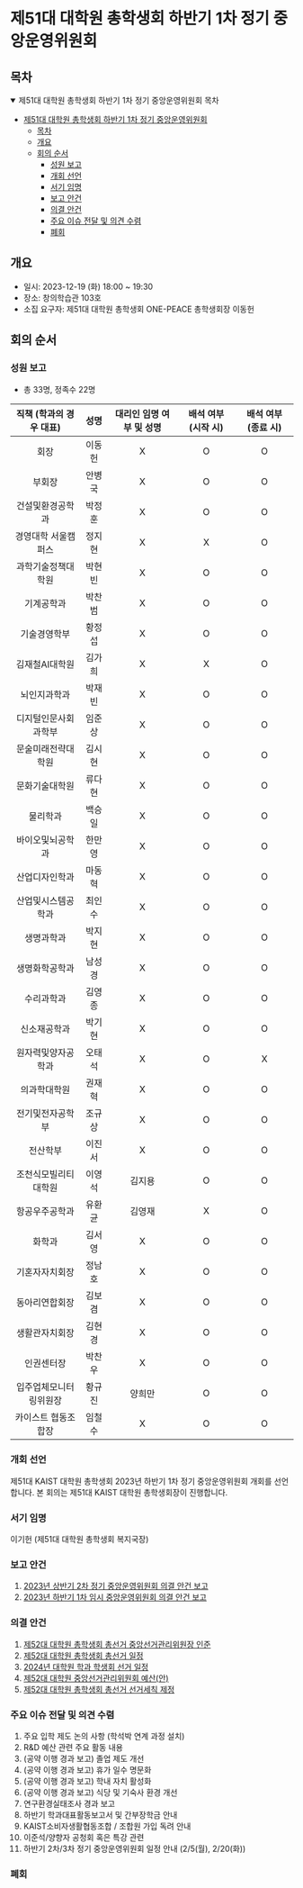 제51대 대학원 총학생회 하반기 1차 정기 중앙운영위원회 
===

## 목차

<details open>
<summary>제51대 대학원 총학생회 하반기 1차 정기 중앙운영위원회 목차</summary>
  
- [제51대 대학원 총학생회 하반기 1차 정기 중앙운영위원회](#제51대-대학원-총학생회-하반기-1차-정기-중앙운영위원회)
	- [목차](#목차)
	- [개요](#개요)
	- [회의 순서](#회의-순서)
		- [성원 보고](#성원-보고)
		- [개회 선언](#개회-선언)
		- [서기 임명](#서기-임명)
		- [보고 안건](#보고-안건)
		- [의결 안건](#의결-안건)
		- [주요 이슈 전달 및 의견 수렴](#주요-이슈-전달-및-의견-수렴)
		- [폐회](#폐회)
</details>

## 개요 

- 일시: 2023-12-19 (화) 18:00 ~ 19:30
- 장소: 창의학습관 103호
- 소집 요구자: 제51대 대학원 총학생회 ONE-PEACE 총학생회장 이동헌

## 회의 순서
### 성원 보고
- 총 33명, 정족수 22명

| 직책 (학과의 경우 대표) | 성명 | 대리인 임명 여부 및 성명 | 배석 여부 (시작 시) | 배석 여부 (종료 시) |
|:---:|:---:|:---:|:---:|:---:|
| 회장 | 이동헌 | X  | O  | O  |
| 부회장 | 안병국 | X  |  O | O  |
| 건설및환경공학과 | 박정훈 | X  |O   |O   |
| 경영대학 서울캠퍼스 | 정지현 | X  |X   | O  |
| 과학기술정책대학원 | 박현빈 | X  | O  | O  |
| 기계공학과 | 박찬범 | X |  O | O  |
| 기술경영학부 | 황정섭 |X   | O  |O   |
| 김재철AI대학원 | 김가희 |X | X  |  O |
| 뇌인지과학과 | 박재빈 |X  | O  | O  |
| 디지털인문사회과학부 | 임준상 |   X| O  | O  |
| 문술미래전략대학원 | 김시현 | X  | O  |  O |
| 문화기술대학원 | 류다현 |X   | O  | O  |
| 물리학과 | 백승일 | X  | O  | O |
| 바이오및뇌공학과 | 한만영 |  X |O   |  O |
| 산업디자인학과 | 마동혁 | X  |O   | O  |
| 산업및시스템공학과 | 최인수 | X  | O  |O  |
| 생명과학과 | 박지현 |  X |O  | O |
| 생명화학공학과 | 남성경 | X  | O  | O |
| 수리과학과 | 김영종 |X   | O  | O  |
| 신소재공학과 | 박기현 | X  | O  |  O |
| 원자력및양자공학과 | 오태석 |X   | O  | X  |
| 의과학대학원 | 권재혁 |X   | O  | O  |
| 전기및전자공학부 | 조규상 | X  | O  |O   |
| 전산학부 | 이진서 | X  | O  | O  |
| 조천식모빌리티대학원 | 이영석 | 김지용 | O  | O  |
| 항공우주공학과 | 유환균 | 김영재 |X  |  O |
| 화학과 | 김서영 | X  | O  | O  |
| 기혼자자치회장 | 정남호 | X  |O   | O  |
| 동아리연합회장 | 김보겸 | X | O  | O  |
| 생활관자치회장 | 김현경 | X  |O   | O  |
| 인권센터장 | 박찬우 |X   | O | O  |
| 입주업체모니터링위원장 | 황규진 |  양희만 | O  | O  |
| 카이스트 협동조합장 | 임철수 | X  |  O |  O |

### 개회 선언
제51대 KAIST 대학원 총학생회 2023년 하반기 1차 정기 중앙운영위원회 개회를 선언합니다. 본 회의는 제51대 KAIST 대학원 총학생회장이 진행합니다.

### 서기 임명
이기헌 (제51대 대학원 총학생회 복지국장) 

### 보고 안건
1. [2023년 상반기 2차 정기 중앙운영위원회 의결 안건 보고](보고안건/2023년-상반기-2차-중앙운영위원회-의결-안건-보고.md)
2. [2023년 하반기 1차 임시 중앙운영위원회 의결 안건 보고](보고안건/2023년-하반기-임시-1차-중앙운영위원회-의결-안건-보고.md)

### 의결 안건
1. [제52대 대학원 총학생회 총선거 중앙선거관리위원장 인준](의결안건/제52대-대학원-총학생회-총선거-중앙선거관리위원장-인준.md)
2. [제52대 대학원 총학생회 총선거 일정](의결안건/제52대-대학원-총학생회-총선거-일정.md)
3. [2024년 대학원 학과 학생회 선거 일정](의결안건/2024년-대학원-학과-학생회-선거-일정.md)
4. [제52대 대학원 중앙선거관리위원회 예산(안)](의결안건/제52대-대학원-중앙선거관리위원회-예산(안).md)
5. [제52대 대학원 총학생회 총선거 선거세칙 제정](의결안건/제52대-대학원-총학생회-총선거-선거세칙-제정.md)


### 주요 이슈 전달 및 의견 수렴
1. 주요 입학 제도 논의 사항 (학석박 연계 과정 설치)
2. R&D 예산 관련 주요 활동 내용
3. (공약 이행 경과 보고) 졸업 제도 개선
4. (공약 이행 경과 보고) 휴가 일수 명문화
5. (공약 이행 경과 보고) 학내 자치 활성화
6. (공약 이행 경과 보고) 식당 및 기숙사 환경 개선
7. 연구환경실태조사 경과 보고
8. 하반기 학과대표활동보고서 및 간부장학금 안내
9. KAIST소비자생활협동조합 / 조합원 가입 독려 안내
10. 이준석/양향자 공청회 혹은 특강 관련
11. 하반기 2차/3차 정기 중앙운영위원회 일정 안내 (2/5(월), 2/20(화)) 

### 폐회


